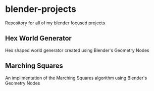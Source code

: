# blender-projects
Repository for all of my blender focused projects

## Hex World Generator
Hex shaped world generator created using Blender's Geometry Nodes

## Marching Squares
An implimentation of the Marching Squares algorithm using Blender's Geometry Nodes
